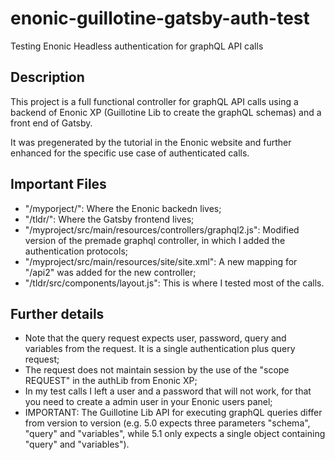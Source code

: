 # enonic-guillotine-gatsby-auth-test
Testing Enonic Headless authentication for graphQL API calls

## Description

This project is a full functional controller for graphQL API calls using a backend of Enonic XP (Guillotine Lib to create the graphQL schemas) and a front end of Gatsby.

It was pregenerated by the tutorial in the Enonic website and further enhanced for the specific use case of authenticated calls.

## Important Files

 - "/myporject/": Where the Enonic backedn lives;
 - "/tldr/": Where the Gatsby frontend lives;
 - "/myproject/src/main/resources/controllers/graphql2.js": Modified version of the premade graphql controller, in which I added the authentication protocols;
 - "/myproject/src/main/resources/site/site.xml": A new mapping for "/api2" was added for the new controller;
 - "/tldr/src/components/layout.js": This is where I tested most of the calls.

## Further details

 - Note that the query request expects user, password, query and variables from the request. It is a single authentication plus query request;
 - The request does not maintain session by the use of the "scope REQUEST" in the authLib from Enonic XP;
 - In my test calls I left a user and a password that will not work, for that you need to create a admin user in your Enonic users panel;
 - IMPORTANT: The Guillotine Lib API for executing graphQL queries differ from version to version (e.g. 5.0 expects three parameters "schema", "query" and "variables", while 5.1 only expects a single object containing "query" and "variables").
